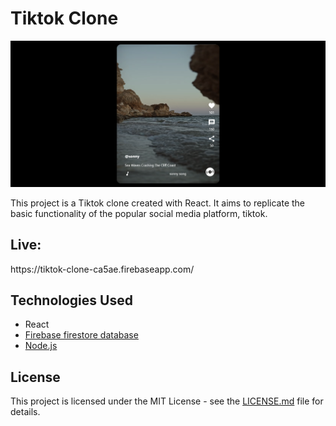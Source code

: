 

# Tiktok Clone

<img src="https://github.com/Abdullah-Anaz/tiktok-clone/blob/main/tiktokclone.png" alt="tiktok clone"/>

<p>This project is a Tiktok clone created with React. It aims to replicate the basic functionality of the popular social media platform, tiktok.</p>

<h2>Live:</h2>
https://tiktok-clone-ca5ae.firebaseapp.com/


<h2>Technologies Used</h2>

<ul>
<li>React</li>
<li><a href = "https://github.com/Abdullah-Anaz/tiktok-clone-API/tree/main/util">Firebase firestore database</a></li>
<li><a href="https://github.com/Abdullah-Anaz/tiktok-clone-API">Node.js</a></li>
</ul>

<h2>License</h2>
<p>This project is licensed under the MIT License - see the <a href="https://github.com/Abdullah-Anaz/tiktok-clone/blob/main/LICENSE.md">LICENSE.md</a> file for details.</p>

